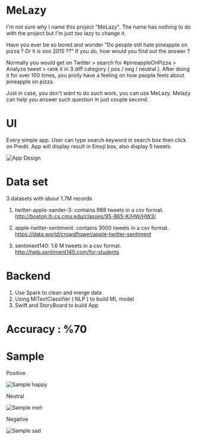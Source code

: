 # MeLazy 
I'm not sure why I name this project "MeLazy". The name has nothing to do with the project but I'm just too lazy to change it. 

Have you ever be so bored and wonder "Do people still hate pineapple on pizza ? Or it is soo 2015 ??"
If you do, how would you find out the answer ? 

Normally you would get on Twitter > search for #pineappleOnPizza > Analyze tweet > rank it in 3 diff category ( pos / neg / neutral ).
After doing it for over 100 times, you prolly have a feeling on how people feels about pineapple on pizza. 

Just in case, you don't want to do such work, you can use MeLazy. Melazy can help you answer such question in just couple second. 

# UI
Every simple app. 
User can type search keyword in search box then click on Predit. App will display result in Emoji box, also display 5 tweets.

![App Design](melazy_design.png)

# Data set
3 datasets with about 1.7M records 
1. twitter-apple-sander-3: contains 988 tweets in a csv format. 
http://boston.lti.cs.cmu.edu/classes/95-865-K/HW/HW3/

2. apple-twitter-sentiment: contains 3000 tweets in a csv format. 
https://data.world/crowdflower/apple-twitter-sentiment

3. sentiment140: 1.6 M tweets in a csv format.
http://help.sentiment140.com/for-students

# Backend
1. Use Spark to clean and merge data
2. Using MlTextClassifier ( NLP ) to build ML model 
3. Swift and StoryBoard to build App

# Accuracy : %70

# Sample
Positive

![Sample happy](melazy_happy.png)

Neutral

![Sample meh](melazy_meh.png)

Negative

![Sample sad](melazy_sad.png)



